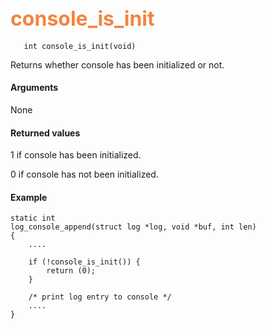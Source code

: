 ## <font color="#F2853F" style="font-size:24pt"> console_is_init </font>

```no-highlight
   int console_is_init(void)
```

Returns whether console has been initialized or not. 

#### Arguments

None

#### Returned values

1 if console has been initialized. 

0 if console has not been initialized.


#### Example

```no-highlight
static int
log_console_append(struct log *log, void *buf, int len)
{
    ....

    if (!console_is_init()) {
        return (0);
    }

    /* print log entry to console */
    ....
}
```

